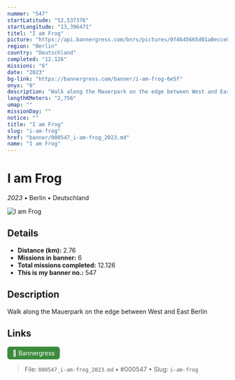 ```yaml
---
nummer: "547"
startLatitude: "52,537376"
startLongitude: "13,396471"
titel: "I am Frog"
picture: "https://api.bannergress.com/bnrs/pictures/0f4645665d01a0ecce84e1bb011abafc"
region: "Berlin"
country: "Deutschland"
completed: "12.126"
missions: "6"
date: "2023"
bg-link: "https://bannergress.com/banner/i-am-frog-6e5f"
onyx: "0"
description: "Walk along the Mauerpark on the edge between West and East Berlin"
lengthKMeters: "2,756"
umap: ""
missionDay: ""
notice: ""
title: "I am Frog"
slug: "i-am-frog"
href: "banner/000547_i-am-frog_2023.md"
name: "I am Frog"
---
```

# I am Frog

*2023* • Berlin • Deutschland

![I am Frog](https://api.bannergress.com/bnrs/pictures/0f4645665d01a0ecce84e1bb011abafc)



## Details
- **Distance (km):** 2.76
- **Missions in banner:** 6
- **Total missions completed:** 12.126
- **This is my banner no.:** 547



## Description
Walk along the Mauerpark on the edge between West and East Berlin



## Links
<a href="https://bannergress.com/banner/i-am-frog-6e5f" target="_blank" style="display:inline-block;margin-right:8px;padding:6px 12px;background:#3c8b3c;color:#fff;text-decoration:none;border-radius:6px;">🔗 Bannergress</a>



> File: `000547_i-am-frog_2023.md`
> • #000547
> • Slug: `i-am-frog`
